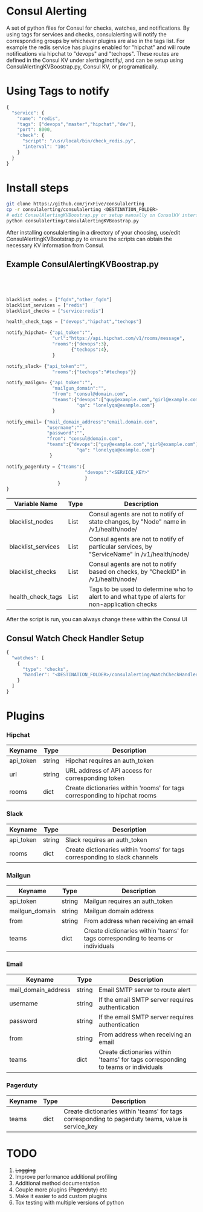 # Consul Alerting
A set of python files for Consul for checks, watches, and notifications. By using tags for services and checks,
consulalerting will notify the corresponding groups by whichever plugins are also in the tags list. For example
the redis service has plugins enabled for "hipchat" and will route notifications via hipchat to "devops" and "techops".
These routes are defined in the Consul KV under alerting/notify/, and can be setup using ConsulAlertingKVBoostrap.py, Consul KV, or programatically.


# Using Tags to notify

```javascript
{
  "service": {
    "name": "redis",
    "tags": ["devops","master","hipchat","dev"],
    "port": 8000,
    "check": {
      "script": "/usr/local/bin/check_redis.py",
      "interval": "10s"
    }
  }
}
```

# Install steps

```bash
git clone https://github.com/jrxFive/consulalerting
cp -r consulalerting/consulalerting <DESTINATION_FOLDER>
# edit ConsulAlertingKVBoostrap.py or setup manually on ConsulKV interface
python consulalerting/ConsulAlertingKVBoostrap.py
```

After installing consulalerting in a directory of your choosing, use/edit ConsulAlertingKVBootstrap.py to ensure
the scripts can obtain the necessary KV information from Consul.

## Example ConsulAlertingKVBoostrap.py
```python




blacklist_nodes = ["fqdn","other_fqdn"]
blacklist_services = ["redis"]
blacklist_checks = ["service:redis"]

health_check_tags = ["devops","hipchat","techops"]

notify_hipchat= {"api_token":"",
                 "url":"https://api.hipchat.com/v1/rooms/message",
                 "rooms":{"devops":3},
                        {"techops":4},
                 }

notify_slack= {"api_token":"",
                 "rooms":{"techops":"#techops"}}

notify_mailgun= {"api_token":"",
                 "mailgun_domain":"",
                 "from": "consul@domain.com",
                 "teams":{"devops":["guy@example.com","girl@example.com"],
                          "qa": "lonelyqa@example.com"}
                 }

notify_email= {"mail_domain_address":"email.domain.com",
               "username":"",
               "password":"",
               "from": "consul@domain.com",
               "teams":{"devops":["guy@example.com","girl@example.com"],
                          "qa": "lonelyqa@example.com"}
                }

notify_pagerduty = {"teams":{
                             "devops":"<SERVICE_KEY>"
                             }
                   }
}

```

| Variable Name | Type | Description |
| ------------- |------------- | ----- |
| blacklist_nodes | List | Consul agents are not to notify of state changes, by "Node" name in /v1/health/node/<node> |
| blacklist_services | List | Consul agents are not to notify of particular services, by "ServiceName" in /v1/health/node/<node> |
| blacklist_checks | List | Consul agents are not to notify based on checks, by "CheckID" in  /v1/health/node/<node> |
| health_check_tags | List | Tags to be used to determine who to alert to and what type of alerts for non-application checks |





After the script is run, you can always change these within the Consul UI

## Consul Watch Check Handler Setup
```javascript
{
  "watches": [
    {
      "type": "checks",
      "handler": "<DESTINATION_FOLDER>/consulalerting/WatchCheckHandler.py >> <LOG_FILE_LOCATION>"
    }
  ]
}
```

# Plugins

### Hipchat

| Keyname | Type | Description |
| ------- | ---- | ----------- |
| api_token | string | Hipchat requires an auth_token |
| url | string | URL address of API access for corresponding token |
| rooms | dict | Create dictionaries within 'rooms' for tags corresponding to hipchat rooms |

### Slack

| Keyname | Type | Description |
| ------- | ---- | ----------- |
| api_token | string | Slack requires an auth_token |
| rooms | dict | Create dictionaries within 'rooms' for tags corresponding to slack channels |

### Mailgun

| Keyname | Type | Description |
| ------- | ---- | ----------- |
| api_token | string | Mailgun requires an auth_token |
| mailgun_domain | string | Mailgun domain address  |
| from | string | From address when receiving an email |
| teams | dict | Create dictionaries within 'teams' for tags corresponding to teams or individuals |

### Email

| Keyname | Type | Description |
| ------- | ---- | ----------- |
| mail_domain_address | string | Email SMTP server to route alert |
| username | string | If the email SMTP server requires authentication |
| password | string | If the email SMTP server requires authentication |
| from | string | From address when receiving an email |
| teams | dict | Create dictionaries within 'teams' for tags corresponding to teams or individuals |


### Pagerduty

| Keyname | Type | Description |
| ------- | ---- | ----------- |
| teams | dict | Create dictionaries within 'teams' for tags corresponding to pagerduty teams, value is service_key |

# TODO
1. ~~Logging~~
2. Improve performance additional profiling
3. Additional method documentation
3. Couple more plugins ~~(Pagerduty)~~ etc
4. Make it easier to add custom plugins
5. Tox testing with multiple versions of python
